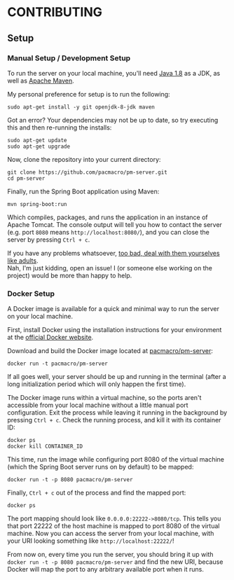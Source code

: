 # CONTRIBUTING

## Setup

### Manual Setup / Development Setup

To run the server on your local machine, you'll need [Java 1.8](http://www.oracle.com/technetwork/java/javase/downloads/jdk8-downloads-2133151.html) as a JDK, as well as [Apache Maven](https://maven.apache.org/install.html).

My personal preference for setup is to run the following:

```
sudo apt-get install -y git openjdk-8-jdk maven
```

Got an error? Your dependencies may not be up to date, so try executing this and then re-running the installs:

```
sudo apt-get update
sudo apt-get upgrade
```

Now, clone the repository into your current directory:

```
git clone https://github.com/pacmacro/pm-server.git
cd pm-server
```

Finally, run the Spring Boot application using Maven:

```
mvn spring-boot:run
```

Which compiles, packages, and runs the application in an instance of Apache Tomcat. The console output will tell you how to contact the server (e.g. port `8080` means `http://localhost:8080/`), and you can close the server by pressing `Ctrl + c`.

If you have any problems whatsoever, [too bad, deal with them yourselves like adults](https://www.youtube.com/watch?v=YUrpjEuBUtk).  
Nah, I'm just kidding, open an issue! I (or someone else working on the project) would be more than happy to help.

### Docker Setup

A Docker image is available for a quick and minimal way to run the server on your local machine.

First, install Docker using the installation instructions for your environment at the [official Docker website](https://www.docker.com/).

Download and build the Docker image located at [pacmacro/pm-server](https://hub.docker.com/r/pacmacro/pm-server/):

```
docker run -t pacmacro/pm-server
```

If all goes well, your server should be up and running in the terminal (after a long initialization period which will only happen the first time).

The Docker image runs within a virtual machine, so the ports aren't accessible from your local machine without a little manual port configuration. Exit the process while leaving it running in the background by pressing `Ctrl + c`. Check the running process, and kill it with its container ID:

```
docker ps
docker kill CONTAINER_ID
```

This time, run the image while configuring port 8080 of the virtual machine (which the Spring Boot server runs on by default) to be mapped:

```
docker run -t -p 8080 pacmacro/pm-server
```

Finally, `Ctrl + c` out of the process and find the mapped port:

```
docker ps
```

The port mapping should look like `0.0.0.0:22222->8080/tcp`. This tells you that port 22222 of the host machine is mapped to port 8080 of the virtual machine. Now you can access the server from your local machine, with your URI looking something like `http://localhost:22222/`!

From now on, every time you run the server, you should bring it up with `docker run -t -p 8080 pacmacro/pm-server` and find the new URI, because Docker will map the port to any arbitrary available port when it runs.
